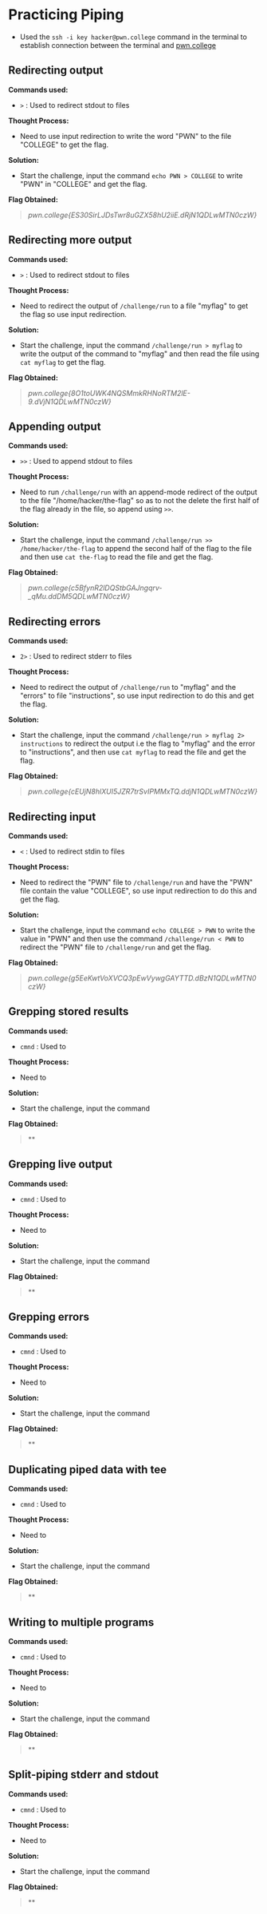 # Practicing Piping
- Used the `ssh -i key hacker@pwn.college` command in the terminal to establish connection between the terminal and [pwn.college](https://pwn.college/)

## Redirecting output
**Commands used:**
- `>`  : Used to redirect stdout to files  

**Thought Process:**
- Need to use input redirection to write the word "PWN" to the file "COLLEGE" to get the flag.

**Solution:**
- Start the challenge, input the command `echo PWN > COLLEGE` to write "PWN" in "COLLEGE" and get the flag.

**Flag Obtained:**
> *pwn.college{ES30SirLJDsTwr8uGZX58hU2iiE.dRjN1QDLwMTN0czW}*

## Redirecting more output
**Commands used:**
- `>`  : Used to redirect stdout to files   

**Thought Process:**
- Need to redirect the output of `/challenge/run` to a file "myflag" to get the flag so use input redirection.

**Solution:**
- Start the challenge, input the command `/challenge/run > myflag` to write the output of the command to "myflag" and then read the file using `cat myflag` to get the flag.  

**Flag Obtained:**
> *pwn.college{8O1toUWK4NQSMmkRHNoRTM2lE-9.dVjN1QDLwMTN0czW}*

## Appending output
**Commands used:**
- `>>`  : Used to append stdout to files    

**Thought Process:**
- Need to run `/challenge/run` with an append-mode redirect of the output to the file "/home/hacker/the-flag" so as to not the delete the first half of the flag already in the file, so append using `>>`. 

**Solution:**
- Start the challenge, input the command `/challenge/run >> /home/hacker/the-flag` to append the second half of the flag to the file and then use `cat the-flag` to read the file and get the flag.

**Flag Obtained:**
> *pwn.college{c5BfynR2lDQStbGAJngqrv-_qMu.ddDM5QDLwMTN0czW}*

## Redirecting errors
**Commands used:**
- `2>`  : Used to redirect stderr to files 

**Thought Process:**
- Need to  redirect the output of `/challenge/run` to "myflag" and the "errors" to file "instructions", so use input redirection to do this and get the flag.

**Solution:**
- Start the challenge, input the command `/challenge/run > myflag 2> instructions` to redirect the output i.e the flag to "myflag" and the error to "instructions", and then use `cat myflag` to read the file and get the flag.

**Flag Obtained:**
> *pwn.college{cEUjN8hlXUI5JZR7trSvIPMMxTQ.ddjN1QDLwMTN0czW}*

## Redirecting input
**Commands used:**
- `<`  : Used to redirect stdin to files

**Thought Process:**
- Need to redirect the "PWN" file to `/challenge/run` and have the "PWN" file contain the value "COLLEGE", so use input redirection to do this and get the flag.

**Solution:**
- Start the challenge, input the command `echo COLLEGE > PWN` to write the value in "PWN" and then use the command `/challenge/run < PWN` to redirect the "PWN" file to `/challenge/run` and get the flag.

**Flag Obtained:**
> *pwn.college{g5EeKwtVoXVCQ3pEwVywgGAYTTD.dBzN1QDLwMTN0czW}*

## Grepping stored results
**Commands used:**
- `cmnd`  : Used to  

**Thought Process:**
- Need to

**Solution:**
- Start the challenge, input the command   

**Flag Obtained:**
> **

## Grepping live output
**Commands used:**
- `cmnd`  : Used to  

**Thought Process:**
- Need to

**Solution:**
- Start the challenge, input the command   

**Flag Obtained:**
> **

## Grepping errors
**Commands used:**
- `cmnd`  : Used to  

**Thought Process:**
- Need to

**Solution:**
- Start the challenge, input the command   

**Flag Obtained:**
> **

## Duplicating piped data with tee
**Commands used:**
- `cmnd`  : Used to  

**Thought Process:**
- Need to

**Solution:**
- Start the challenge, input the command   

**Flag Obtained:**
> **

## Writing to multiple programs
**Commands used:**
- `cmnd`  : Used to  

**Thought Process:**
- Need to

**Solution:**
- Start the challenge, input the command   

**Flag Obtained:**
> **

## Split-piping stderr and stdout
**Commands used:**
- `cmnd`  : Used to  

**Thought Process:**
- Need to

**Solution:**
- Start the challenge, input the command   

**Flag Obtained:**
> **
